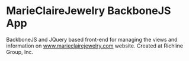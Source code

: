 # MarieClaireJewelry BackboneJS App

BackboneJS and JQuery based front-end for managing the views and information on www.marieclairejewelry.com website. Created at Richline Group, Inc.
